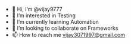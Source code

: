- 👋 Hi, I’m @vijay9777
- 👀 I’m interested in Testing
- 🌱 I’m currently learning Automation
- 💞️ I’m looking to collaborate on Frameworks
- 📫 How to reach me vijay3071997@gmail.com

<!---
vijay9777/vijay9777 is a ✨ special ✨ repository because its `README.md` (this file) appears on your GitHub profile.
You can click the Preview link to take a look at your changes.
--->
